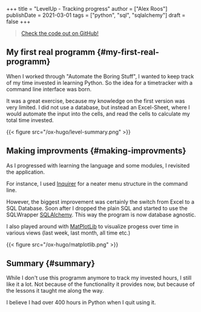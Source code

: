 +++
title = "LevelUp - Tracking progress"
author = ["Alex Roos"]
publishDate = 2021-03-01
tags = ["python", "sql", "sqlalchemy"]
draft = false
+++

> [Check the code out on GitHub!](https://github.com/AlexRoosWork/LevelUp)

## My first real programm {#my-first-real-programm}

When I worked through "Automate the Boring Stuff", I wanted to keep track of my time invested in learning Python. So the idea for a timetracker with a command line interface was born.

It was a great exercise, because my knowledge on the first version was very limited. I did not use a database, but instead an Excel-Sheet, where I would automate the input into the cells, and read the cells to calculate my total time invested.

{{< figure src="/ox-hugo/level-summary.png" >}}

## Making improvments {#making-improvments}

As I progressed with learning the language and some modules, I revisited the application.

For instance, I used [Inquirer](https://pypi.org/project/inquirer/) for a neater menu structure in the command line.

However, the biggest improvement was certainly the switch from Excel to a SQL Database. Soon after I dropped the plain SQL and started to use the SQLWrapper [SQLAlchemy](https://pypi.org/project/inquirer/). This way the program is now database agnostic.

I also played around with [MatPlotLib](https://matplotlib.org/) to visualize progess over time in various views (last week, last month, all time etc.)

{{< figure src="/ox-hugo/matplotlib.png" >}}

## Summary {#summary}

While I don't use this programm anymore to track my invested hours, I still like it a lot. Not because of the functionality it provides now, but because of the lessons it taught me along the way.

I believe I had over 400 hours in Python when I quit using it.
